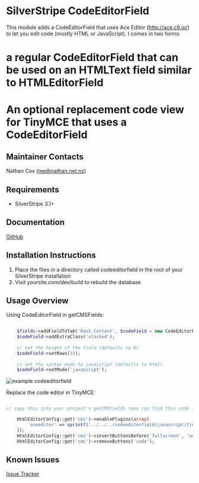 SilverStripe CodeEditorField
===================================

This module adds a CodeEditorField that uses Ace Editor (http://ace.c9.io/) to let you edit code (mostly HTML or JavaScript).  I comes in two forms:

# a regular CodeEditorField that can be used on an HTMLText field similar to HTMLEditorField
# An optional replacement code view for TinyMCE that uses a CodeEditorField


Maintainer Contacts
-------------------
Nathan Cox (<me@nathan.net.nz>)

Requirements
------------
* SilverStripe 3.1+

Documentation
-------------
[GitHub](https://github.com/nathancox/silverstripe-codeeditorfield/wiki)

Installation Instructions
-------------------------

1. Place the files in a directory called codeeditorfield in the root of your SilverStripe installation
2. Visit yoursite.com/dev/build to rebuild the database

Usage Overview
--------------

Using CodeEditorField in getCMSFields:

```php
	
	$fields->addFieldToTab('Root.Content', $codeField = new CodeEditorField('ExtraTags', 'Extra tags'));
	$codeField->addExtraClass('stacked');
	
	// set the height of the field (defaults to 8)
	$codeField->setRows(15);
	
	// set the syntax mode to javascript (defaults to html)
	$codeField->setMode('javascript');

```

![example codeeditorfield](http://static.flyingmonkey.co.nz/github/silverstripe-codeeditorfield/codeeditorfield-1.png)




Replace the code editor in TinyMCE:

```php

// copy this into your project's getCMSFields (you can find this code in codeeditorfield/_config.php)

	HtmlEditorConfig::get('cms')->enablePlugins(array(
		'aceeditor' => sprintf('../../../codeeditorfield/javascript/tinymce/editor_plugin_src.js')
	));
	HtmlEditorConfig::get('cms')->insertButtonsBefore('fullscreen', 'aceeditor');
	HtmlEditorConfig::get('cms')->removeButtons('code');


```



Known Issues
------------
[Issue Tracker](https://github.com/nathancox/silverstripe-codeeditorfield/issues)
